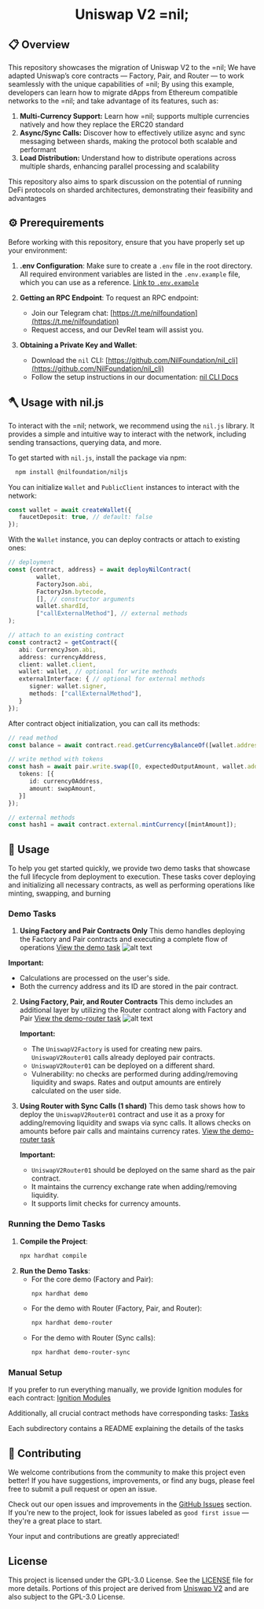 
<div align="center">
  <h1>Uniswap V2 =nil;</h1>
</div>

## 📋 Overview

This repository showcases the migration of Uniswap V2 to the =nil; We have adapted Uniswap’s core contracts — Factory, Pair, and Router — to work seamlessly with the unique capabilities of =nil;
By using this example, developers can learn how to migrate dApps from Ethereum compatible networks to the =nil; and take advantage of its features, such as:
1. **Multi-Currency Support:** Learn how =nil; supports multiple currencies natively and how they replace the ERC20 standard
2. **Async/Sync Calls:** Discover how to effectively utilize async and sync messaging between shards, making the protocol both scalable and performant
3. **Load Distribution:** Understand how to distribute operations across multiple shards, enhancing parallel processing and scalability

This repository also aims to spark discussion on the potential of running DeFi protocols on sharded architectures, demonstrating their feasibility and advantages

## ⚙️ Prerequirements

Before working with this repository, ensure that you have properly set up your environment:

1. **.env Configuration**:
   Make sure to create a `.env` file in the root directory. All required environment variables are listed in the `.env.example` file, which you can use as a reference. [Link to `.env.example`](./.env.example)

2. **Getting an RPC Endpoint**:
   To request an RPC endpoint:
   - Join our Telegram chat: [https://t.me/nilfoundation](https://t.me/nilfoundation)
   - Request access, and our DevRel team will assist you.

3. **Obtaining a Private Key and Wallet**:
   - Download the `nil` CLI: [https://github.com/NilFoundation/nil_cli](https://github.com/NilFoundation/nil_cli)
   - Follow the setup instructions in our documentation: [nil CLI Docs](https://docs.nil.foundation/nil/getting-started/nil-101)

## 🪓 Usage with nil.js

To interact with the =nil; network, we recommend using the `nil.js` library.
It provides a simple and intuitive way to interact with the network, including sending transactions, querying data, and more.

To get started with `nil.js`, install the package via npm:
```bash
  npm install @nilfoundation/niljs
```

You can initialize `Wallet` and `PublicClient` instances to interact with the network:
```typescript
const wallet = await createWallet({
   faucetDeposit: true, // default: false
});
```

With the `Wallet` instance, you can deploy contracts or attach to existing ones:
```typescript
// deployment
const {contract, address} = await deployNilContract(
        wallet,
        FactoryJson.abi,
        FactoryJsn.bytecode,
        [], // constructor arguments
        wallet.shardId,
        ["callExternalMethod"], // external methods
);

// attach to an existing contract
const contract2 = getContract({
   abi: CurrencyJson.abi,
   address: currencyAddress,
   client: wallet.client,
   wallet: wallet, // optional for write methods
   externalInterface: { // optional for external methods
      signer: wallet.signer,
      methods: ["callExternalMethod"],
   }
});
```

After contract object initialization, you can call its methods:
```typescript
// read method
const balance = await contract.read.getCurrencyBalanceOf([wallet.address]);

// write method with tokens
const hash = await pair.write.swap([0, expectedOutputAmount, wallet.address], {
   tokens: [{
      id: currency0Address,
      amount: swapAmount,
   }]
});

// external methods
const hash1 = await contract.external.mintCurrency([mintAmount]);
```

## 🎯 Usage

To help you get started quickly, we provide two demo tasks that showcase the full lifecycle from deployment to execution. These tasks cover deploying and initializing all necessary contracts,
as well as performing operations like minting, swapping, and burning

### Demo Tasks
1. **Using Factory and Pair Contracts Only**
   This demo handles deploying the Factory and Pair contracts and executing a complete flow of operations
   [View the demo task](https://github.com/NilFoundation/uniswap-v2-nil/blob/prep-for-tests/tasks/core/demo.ts)
   ![alt text](/public/demo.png)


**Important:**
- Calculations are processed on the user's side.
- Both the currency address and its ID are stored in the pair contract.


2. **Using Factory, Pair, and Router Contracts**
   This demo includes an additional layer by utilizing the Router contract along with Factory and Pair
   [View the demo-router task](https://github.com/NilFoundation/uniswap-v2-nil/blob/prep-for-tests/tasks/core/demo-router.ts)
   ![alt text](/public/demo-router.png)

   **Important:**
   - The `UniswapV2Factory` is used for creating new pairs. `UniswapV2Router01` calls already deployed pair contracts.
   - `UniswapV2Router01` can be deployed on a different shard.
   - Vulnerability: no checks are performed during adding/removing liquidity and swaps.
     Rates and output amounts are entirely calculated on the user side.


3. **Using Router with Sync Calls (1 shard)**
   This demo task shows how to deploy the `UniswapV2Router01` contract
   and use it as a proxy for adding/removing liquidity and swaps via sync calls.
   It allows checks on amounts before pair calls and maintains currency rates.
   [View the demo-router task](https://github.com/NilFoundation/uniswap-v2-nil/blob/prep-for-tests/tasks/core/demo-router-sync.ts)

   **Important:**
   - `UniswapV2Router01` should be deployed on the same shard as the pair contract.
   - It maintains the currency exchange rate when adding/removing liquidity.
   - It supports limit checks for currency amounts.


### Running the Demo Tasks
1. **Compile the Project**:
   ```bash
   npx hardhat compile
   ```
2. **Run the Demo Tasks**:
   - For the core demo (Factory and Pair):
     ```bash
     npx hardhat demo 
     ```
   - For the demo with Router (Factory, Pair, and Router):
     ```bash
     npx hardhat demo-router
     ```
   - For the demo with Router (Sync calls):
     ```bash
     npx hardhat demo-router-sync
     ```

### Manual Setup
If you prefer to run everything manually, we provide Ignition modules for each contract:
[Ignition Modules](https://github.com/NilFoundation/uniswap-v2-nil/tree/prep-for-tests/ignition)

Additionally, all crucial contract methods have corresponding tasks:
[Tasks](https://github.com/NilFoundation/uniswap-v2-nil/tree/main/tasks)

Each subdirectory contains a README explaining the details of the tasks

## 🤝 Contributing

We welcome contributions from the community to make this project even better! If you have suggestions, improvements, or find any bugs, please feel free to submit a pull request or open an issue.

Check out our open issues and improvements in the [GitHub Issues](https://github.com/NilFoundation/uniswap-v2-nil/issues) section. If you're new to the project, look for issues labeled as `good first issue` — they're a great place to start.

Your input and contributions are greatly appreciated!

## License
This project is licensed under the GPL-3.0 License. See the [LICENSE](./LICENSE) file for more details. Portions of this project are derived from [Uniswap V2](https://github.com/Uniswap/v2-core) and are also subject to the GPL-3.0 License.
